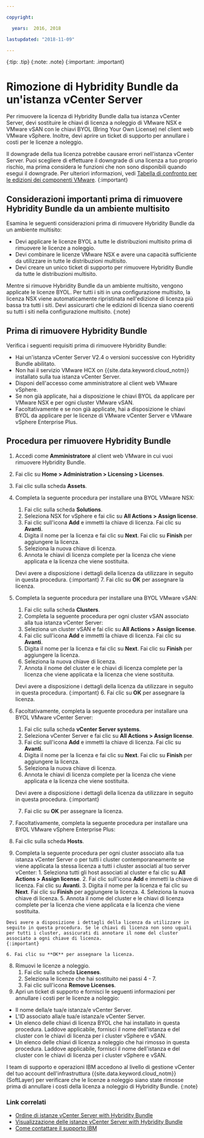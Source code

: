 ```yaml
---

copyright:

  years:  2016, 2018

lastupdated: "2018-11-09"

---
```


{:tip: .tip}
{:note: .note}
{:important: .important}

# Rimozione di Hybridity Bundle da un'istanza vCenter Server

Per rimuovere la licenza di Hybridity Bundle dalla tua istanza vCenter Server, devi sostituire le chiavi di licenza a noleggio di VMware NSX e VMware vSAN con le chiavi BYOL (Bring Your Own License) nel client web VMware vSphere. Inoltre, devi aprire un ticket di supporto per annullare i costi per le licenze a noleggio.

Il downgrade della tua licenza potrebbe causare errori nell'istanza vCenter Server. Puoi scegliere di effettuare il downgrade di una licenza a tuo proprio rischio, ma prima considera le funzioni che non sono disponibili quando esegui il downgrade. Per ulteriori informazioni, vedi [Tabella di confronto per le edizioni dei componenti VMware](../archiref/solution/appendix.html).
{:important}

## Considerazioni importanti prima di rimuovere Hybridity Bundle da un ambiente multisito

Esamina le seguenti considerazioni prima di rimuovere Hybridity Bundle da un ambiente multisito:

* Devi applicare le licenze BYOL a tutte le distribuzioni multisito prima di rimuovere le licenze a noleggio.
* Devi combinare le licenze VMware NSX e avere una capacità sufficiente da utilizzare in tutte le distribuzioni multisito.
* Devi creare un unico ticket di supporto per rimuovere Hybridity Bundle da tutte le distribuzioni multisito.

Mentre si rimuove Hybridity Bundle da un ambiente multisito, vengono applicate le licenze BYOL. Per tutti i siti in una configurazione multisito, la licenza NSX viene automaticamente ripristinata nell'edizione di licenza più bassa tra tutti i siti. Devi assicurarti che le edizioni di licenza siano coerenti su tutti i siti nella configurazione multisito.
{:note}

## Prima di rimuovere Hybridity Bundle

Verifica i seguenti requisiti prima di rimuovere Hybridity Bundle:

* Hai un'istanza vCenter Server V2.4 o versioni successive con Hybridity Bundle abilitato.
* Non hai il servizio VMware HCX on {{site.data.keyword.cloud_notm}} installato sulla tua istanza vCenter Server.
* Disponi dell'accesso come amministratore al client web VMware vSphere.
* Se non già applicate, hai a disposizione le chiavi BYOL da applicare per VMware NSX e per ogni cluster VMware vSAN.
* Facoltativamente e se non già applicate, hai a disposizione le chiavi BYOL da applicare per le licenze di VMware vCenter Server e VMware vSphere Enterprise Plus.

## Procedura per rimuovere Hybridity Bundle

1. Accedi come **Amministratore** al client web VMware in cui vuoi rimuovere Hybridity Bundle.
2. Fai clic su **Home > Administration > Licensing > Licenses**.
3. Fai clic sulla scheda **Assets**.
4. Completa la seguente procedura per installare una BYOL VMware NSX:
   1. Fai clic sulla scheda **Solutions**.
   2. Seleziona NSX for vSphere e fai clic su **All Actions > Assign license**.
   3. Fai clic sull'icona **Add** e immetti la chiave di licenza. Fai clic su **Avanti**.
   4. Digita il nome per la licenza e fai clic su **Next**. Fai clic su **Finish** per aggiungere la licenza.
   5. Seleziona la nuova chiave di licenza.
   6. Annota le chiavi di licenza complete per la licenza che viene applicata e la licenza che viene sostituita.

   Devi avere a disposizione i dettagli della licenza da utilizzare in seguito in questa procedura.
   {:important}
   7. Fai clic su **OK** per assegnare la licenza.
5. Completa la seguente procedura per installare una BYOL VMware vSAN:
   1. Fai clic sulla scheda **Clusters**.
   2. Completa la seguente procedura per ogni cluster vSAN associato alla tua istanza vCenter Server:
    1. Seleziona un cluster vSAN e fai clic su **All Actions > Assign license**.
    2. Fai clic sull'icona **Add** e immetti la chiave di licenza. Fai clic su **Avanti**.
    3. Digita il nome per la licenza e fai clic su **Next**. Fai clic su **Finish** per aggiungere la licenza.
    4. Seleziona la nuova chiave di licenza.
    5. Annota il nome del cluster e le chiavi di licenza complete per la licenza che viene applicata e la licenza che viene sostituita.

    Devi avere a disposizione i dettagli della licenza da utilizzare in seguito in questa procedura.
    {:important}
    6. Fai clic su **OK** per assegnare la licenza.
6. Facoltativamente, completa la seguente procedura per installare una BYOL VMware vCenter Server:
   1. Fai clic sulla scheda **vCenter Server systems**.
   2. Seleziona vCenter Server e fai clic su **All Actions > Assign license**.
   3. Fai clic sull'icona **Add** e immetti la chiave di licenza. Fai clic su **Avanti**.
   4. Digita il nome per la licenza e fai clic su **Next**. Fai clic su **Finish** per aggiungere la licenza.
   5. Seleziona la nuova chiave di licenza.
   6. Annota le chiavi di licenza complete per la licenza che viene applicata e la licenza che viene sostituita.

   Devi avere a disposizione i dettagli della licenza da utilizzare in seguito in questa procedura.
   {:important}

   7. Fai clic su **OK** per assegnare la licenza.
7. Facoltativamente, completa la seguente procedura per installare una BYOL VMware vSphere Enterprise Plus:
  1. Fai clic sulla scheda **Hosts**.
  2. Completa la seguente procedura per ogni cluster associato alla tua istanza vCenter Server o per tutti i cluster contemporaneamente se viene applicata la stessa licenza a tutti i cluster associati al tuo server vCenter:
    1. Seleziona tutti gli host associati al cluster e fai clic su **All Actions > Assign license**.
    2. Fai clic sull'icona **Add** e immetti la chiave di licenza. Fai clic su **Avanti**.
    3. Digita il nome per la licenza e fai clic su **Next**. Fai clic su **Finish** per aggiungere la licenza.
    4. Seleziona la nuova chiave di licenza.
    5. Annota il nome del cluster e le chiavi di licenza complete per la licenza che viene applicata e la licenza che viene sostituita.

    Devi avere a disposizione i dettagli della licenza da utilizzare in seguito in questa procedura. Se le chiavi di licenza non sono uguali per tutti i cluster, assicurati di annotare il nome del cluster associato a ogni chiave di licenza.
    {:important}

    6. Fai clic su **OK** per assegnare la licenza.
8. Rimuovi le licenze a noleggio.
   1. Fai clic sulla scheda **Licenses**.
   2. Seleziona le licenze che hai sostituito nei passi 4 - 7.
   3. Fai clic sull'icona **Remove Licenses**.
9. Apri un ticket di supporto e fornisci le seguenti informazioni per annullare i costi per le licenze a noleggio:
  * Il nome della/e tua/e istanza/e vCenter Server.
  * L'ID associato alla/e tua/e istanza/e vCenter Server.
  * Un elenco delle chiavi di licenza BYOL che hai installato in questa procedura. Laddove applicabile, fornisci il nome dell'istanza e del cluster con le chiavi di licenza per i cluster vSphere e vSAN.
  * Un elenco delle chiavi di licenza a noleggio che hai rimosso in questa procedura. Laddove applicabile, fornisci il nome dell'istanza e del cluster con le chiavi di licenza per i cluster vSphere e vSAN.

  I team di supporto e operazioni IBM accedono al livello di gestione vCenter del tuo account dell'infrastruttura {{site.data.keyword.cloud_notm}} (SoftLayer) per verificare che le licenze a noleggio siano state rimosse prima di annullare i costi della licenza a noleggio di Hybridity Bundle.
  {:note}

### Link correlati

* [Ordine di istanze vCenter Server with Hybridity Bundle](vc_hybrid_orderinginstance.html)
* [Visualizzazione delle istanze vCenter Server with Hybridity Bundle](vc_hybrid_viewinginstances.html)
* [Come contattare il supporto IBM](../vmonic/trbl_support.html)
